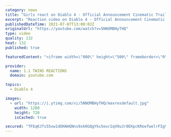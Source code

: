 ```yaml
---
category: news
title: "Girls react on Diablo 4 - Official Announcement Cinematic Trailer | Blizzcon 2019"
excerpt: "Reaction video on Diablo 4 - Official Announcement Cinematic Trailer | Blizzcon 2019 --------------------------------------------------------------------------------------- Original ..."
publishedDateTime: 2021-07-07T13:00:02Z
originalUrl: "https://youtube.com/watch?v=5NNOMBHyTHQ"
type: video
quality: 132
heat: 132
published: true

featuredContent: "<iframe width=\"800\" height=\"500\" frameborder=\"0\" src=\"https://www.youtube.com/embed/5NNOMBHyTHQ\" allow=\"accelerometer; autoplay; encrypted-media; gyroscope; picture-in-picture\" allowfullscreen></iframe>"

provider:
  name: 1.1 TWINS REACTIONS
  domain: youtube.com

topics:
  - Diablo 4

images:
  - url: "https://i.ytimg.com/vi/5NNOMBHyTHQ/maxresdefault.jpg"
    width: 1280
    height: 720
    isCached: true

secured: "TFEqKJfs55xw1dOHAHQNns9xk0GQgYks5eur2qV9uJr8EKpcKRoefwelrFIgVHXwWitA0RjCw3mCnZmtBSMuvW5Fs1Teb0sJm6b2I5QUK5tquiLpNfdA80L79doyfYLl6MMRHlOE2pi7UAlsykQSsuapONTmaQDmxuUqVEF/cRoJpiGJi/ZN9nrzA8f8xv9DX/7xu1RuIKdbQcye2/Rj4yh9wE8/krvzSBaQrZZeUPV6BwQ+gg889fzTd25PinnoltgAdO2H9sgEmNjVQcJ3+Foud7mL/C6uiidc7Fq4xacb+FM3uNk4FZv4P8bYApUW6wFJwkWa5vzwcvUnXbu5a0AaqeAGHvXZGSnCGi/rJHkEhbKDsEa5aBjsGeu31uHzubwO4JcdUi0gXdjwR/ovL8ugMVZUNxq/zaYNffu0VME6OuYNfx37oYfRHoNKI5Bi;HiivPOh/K9L56v1LwRPFUQ=="
---
```


